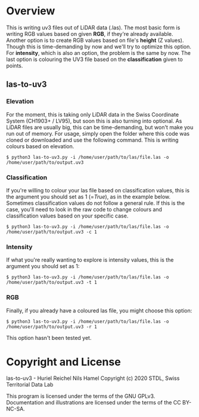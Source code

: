 # Overview

This is writing uv3 files out of LiDAR data (.las). The most basic form is writing RGB values based on given **RGB**, if they're already available. Another option is to create RGB values based on file's **height** (Z values). Though this is time-demanding by now and we'll try to optimize this option. For **intensity**, which is also an option, the problem is the same by now. The last option is colouring the UV3 file based on the **classification** given to points. 

## las-to-uv3

### Elevation

For the moment, this is taking only LiDAR data in the Swiss Coordinate System (CH1903+ / LV95), but soon this is also turning into optional. As LiDAR files are usually big, this can be time-demanding, but won't make you run out of memory. For usage, simply open the folder where this code was cloned or downloaded and use the following command. This is writing colours based on elevation.

```
$ python3 las-to-uv3.py -i /home/user/path/to/las/file.las -o /home/user/path/to/output.uv3 
```

### Classification

If you're willing to colour your las file based on classification values, this is the argument you should set as 1 (=*True*), as in the example below. Sometimes classification values do not follow a general rule. If this is the case, you'll need to look in the raw code to change colours and classification values based on your specific case.

```
$ python3 las-to-uv3.py -i /home/user/path/to/las/file.las -o /home/user/path/to/output.uv3 -c 1
```

### Intensity

If what you're really wanting to explore is intensity values, this is the argument you should set as 1:

```
$ python3 las-to-uv3.py -i /home/user/path/to/las/file.las -o /home/user/path/to/output.uv3 -t 1
``` 

### RGB

Finally, if you already have a coloured las file, you might choose this option:

```
$ python3 las-to-uv3.py -i /home/user/path/to/las/file.las -o /home/user/path/to/output.uv3 -r 1
``` 

This option hasn't been tested yet. 

# Copyright and License

las-to-uv3 - Huriel Reichel Nils Hamel
Copyright (c) 2020 STDL, Swiss Territorial Data Lab

This program is licensed under the terms of the GNU GPLv3. Documentation and illustrations are licensed under the terms of the CC BY-NC-SA.
